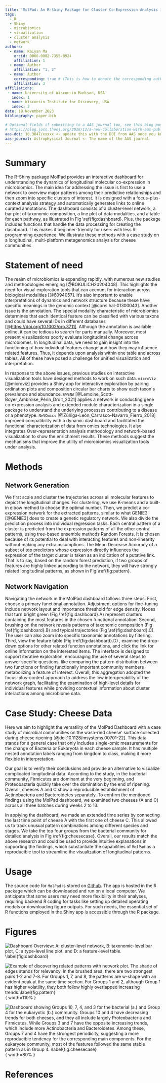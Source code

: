 ```yaml
---
title: 'MolPad: An R-Shiny Package for Cluster Co-Expression Analysis in Longitudinal Microbiomics'
tags:
  - R
  - Shiny
  - microbiomics
  - visualization
  - cluster analysis
  - network
authors:
  - name: Kaiyan Ma
    orcid: 0000-0002-7355-8924
    affiliation: 1
  - name: Author
    affiliation: "1, 2" 
  - name: Author
    corresponding: true # (This is how to denote the corresponding author)
    affiliation: 3
affiliations:
 - name: University of Wisconsin-Madison, USA
   index: 1
 - name: Wisconsin Institute for Discovery, USA
   index: 2
date: 18 November 2023
bibliography: paper.bib

# Optional fields if submitting to a AAS journal too, see this blog post:
# https://blog.joss.theoj.org/2018/12/a-new-collaboration-with-aas-publishing
aas-doi: 10.3847/xxxxx <- update this with the DOI from AAS once you know it.
aas-journal: Astrophysical Journal <- The name of the AAS journal.
---
```


# Summary

The R-Shiny package MolPad provides an interactive dashboard for understanding the dynamics of longitudinal molecular co-expression in microbiomics. The main idea for addressing the issue is first to use a network to overview major patterns among their predictive relationships and then zoom into specific clusters of interest. It is designed with a focus-plus-context analysis strategy and automatically generates links to online curated annotations. The dashboard consists of a cluster-level network, a bar plot of taxonomic composition, a line plot of data modalities, and a table for each pathway, as illustrated in Fig \ref{fig:dashboard}. Plus, the package includes functions that handle the data processing for creating the dashboard. This makes it beginner-friendly for users with less R programming experience. We illustrate these methods with a case study on a longitudinal, multi-platform metagenomics analysis for cheese communities.

# Statement of need

The realm of microbiomics is expanding rapidly, with numerous new studies and methodologies emerging [@BOKULICH20204048]. This highlights the need for visual exploration tools that can account for interaction across biological modalities [@6094057]. It’s also important to enable interpretations of dynamics and network structure because these have specific meanings in the genomic context [@corel:hal-01300043]. Another issue is the annotation. The special modality characteristic of microbiomics determines that each identical feature can be classified with various taxons and could have several IDs in different databases [@https://doi.org/10.1002/pro.3711]. Although the annotation is available online, it can be tedious to search for parts manually. Moreover, most present visualizations poorly evaluate longitudinal change across microbiomes. In longitudinal data, we need to gain insight into the functioning of how individual features change and how they may influence related features. Thus, it depends upon analysis within one table and across tables. All of these have posed a challenge for unified visualization and interpretation. 

In response to the above issues, previous studies on interactive visualization tools have designed methods to work on such data. `microViz` [@microviz] provides a Shiny app for interactive exploration by pairing ordination plots and composition circular bar charts to show each taxon's prevalence and abundance. `GWENA` [@Lemoine_Scott-Boyer_Ambroise_Périn_Droit_2021] applies a network in conducting gene co‑expression analysis and extended module characterization in a single package to understand the underlying processes contributing to a disease or a phenotype. `NeVOmics` [@Zúñiga-León_Carrasco-Navarro_Fierro_2018] improved compatibility with a dynamic dashboard and facilitated the functional characterization of data from omics technologies. It also integrates Over-representation analysis methodology and network-based visualization to show the enrichment results. These methods suggest the mechanisms that improve the utility of microbiomics visualization tools under analysis.

# Methods

## Network Generation
We first scale and cluster the trajectories across all molecular features to depict the longitudinal changes. For clustering, we use K-means and a built-in elbow method to choose the optimal number. Then, we predict a co-expression network for the extracted patterns, similar to what GENIE3 [@GENIE3] does to create a genetic regulatory network. We also divide the prediction process into individual regression tasks. Each central pattern of a cluster is predicted from the expression patterns of all the other central patterns, using tree-based ensemble methods Random Forests. It is chosen because of its potential to deal with interacting features and non-linearity without making any extra assumptions. The Mean Decrease Accuracy of a subset of top predictors whose expression directly influences the expression of the target cluster is taken as an indication of a putative link. That is to say, based on the random forest prediction, if two groups of features are highly linked according to the network, they will have strongly related longitudinal patterns, as shown in Fig \ref{fig:pattern}.

## Network Navigation
Navigating the network in the MolPad dashboard follows three steps: First, choose a primary functional annotation. Adjustment options for fine-tuning include network layout and importance threshold for edge density. Nodes that turn bright green (Fig \ref{fig:dashboard}.A) represent clusters containing the most features in the chosen functional annotation. Second, brushing on the network reveals patterns of taxonomic composition (Fig \ref{fig:dashboard}.B) and typical trajectories  (Fig \ref{fig:dashboard}.C). The user can also zoom into specific taxonomic annotations by filtering. Third, view the feature table (Fig \ref{fig:dashboard}.D) , examine the drop-down options for other related function annotations, and click the link for online information on the interested items. The interface is designed to support iterative exploration, encouraging the use of several steps to answer specific questions, like comparing the pattern distribution between two functions or finding functionally important community members metabolizing a feature of interest. Overall, this aggregation adopted the focus-plus-context approach to address the low interoperability of the network graph, facilitating the examination of high-level details for individual features while providing contextual information about cluster interactions among microbiome data.

# Case Study: Cheese Data

Here we aim to highlight the versatility of the MolPad Dashboard with a case study of microbial communities on the wash-rind cheese' surface collected during cheese ripening [@doi:10.1128/msystems.00701-22]. This data stands for a general case that only includes single-omic measurements for the change of Bacteria or Eukaryota in each cheese sample. It has multiple nested annotation labels ranging from kingdom to class, making it more flexible in interpretation. 

Our goal is to verify their conclusions and provide an alternative to visualize complicated longitudinal data. According to the study, in the bacterial community, Firmicutes are dominant at the very beginning, and Proteobacteria quickly take over the domination by the end of ripening. Overall, cheeses A and C show a reproducible establishment of Actinobacteria and Bacteroidetes separately. To confirm the mentioned findings using the MolPad dashboard, we examined two cheeses (A and C) across all three batches during weeks 2 to 13.

In applying the dashboard, we made an extended time series by connecting the last time point of cheese A with the first one of cheese C. This allowed us to track unusual pattern combinations among different species and stages. We take the top four groups from the bacterial community for detailed analysis in Fig \ref{fig:cheesecase}. Overall, our results match the above research and could be used to provide intuitive explanations in supporting the findings, which substantiate the capabilities of `MolPad` as a reproducible tool to streamline the visualization of longitudinal patterns.

# Usage

The source code for `MolPad` is stored on [Github](https://github.com/KaiyanM/MolPad). The app is hosted in the R package which can be downloaded and run on a local computer. We anticipate that some users may need more flexibility in their analyses, requiring backend R coding for tasks like setting up detailed operating models or downloading figure outputs. For such needs, the essential set of R functions employed in the Shiny app is accessible through the R package.

# Figures

![Dashboard Overview: `A`: cluster-level network, `B`: taxonomic-level bar plot, `C`:  a type-level line plot, and `D`: a feature-level table. \label{fig:dashboard}](dashboard.png)

![Example of discovering related patterns with network plot. The shade of edges stands for relevancy. In the brushed area, there are two strongest pairs 1-2 and 7-8. For Groups 1, 7, and 8, the patterns are w-shape with an evident peak at the same time section. For Groups 1 and 2, although Group 1 has higher volatility, they both follow highly overlapped increasing trends.\label{fig:pattern}](pattern.png){ width=110% }

![Dashboard showing Groups 10, 7, 4, and 3 for the bacterial (a.) and Group 4 for the eukaryotic (b.) community. Groups 10 and 4 have decreasing trends for both cheeses, and they all include largely Proteobacteria and Firmicutes. While Groups 3 and 7 have the opposite increasing trends, which include more Actinobacteria and Bacteroidetes. Among these, Groups 7 and 4 have the strongest periodicity, suggesting a more reproducible tendency for the corresponding main components. For the eukaryote community, most of the features followed the same stable pattern as in Group 4. \label{fig:cheesecase}](cheesecase.png){ width=80% }


# References


